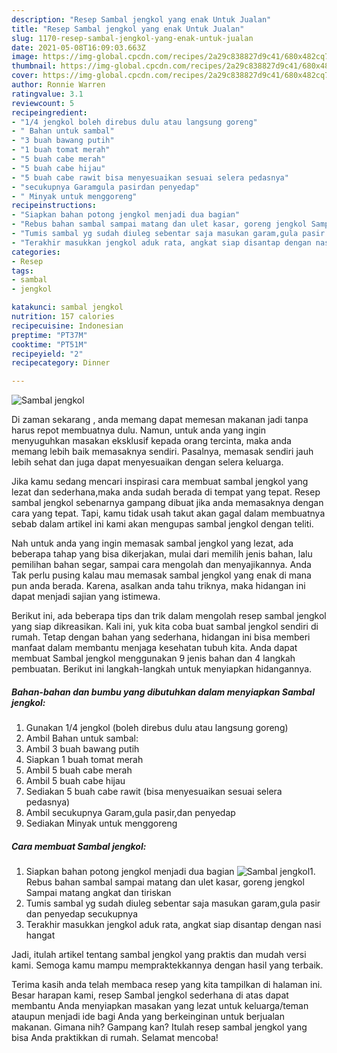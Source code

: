 ```yaml
---
description: "Resep Sambal jengkol yang enak Untuk Jualan"
title: "Resep Sambal jengkol yang enak Untuk Jualan"
slug: 1170-resep-sambal-jengkol-yang-enak-untuk-jualan
date: 2021-05-08T16:09:03.663Z
image: https://img-global.cpcdn.com/recipes/2a29c838827d9c41/680x482cq70/sambal-jengkol-foto-resep-utama.jpg
thumbnail: https://img-global.cpcdn.com/recipes/2a29c838827d9c41/680x482cq70/sambal-jengkol-foto-resep-utama.jpg
cover: https://img-global.cpcdn.com/recipes/2a29c838827d9c41/680x482cq70/sambal-jengkol-foto-resep-utama.jpg
author: Ronnie Warren
ratingvalue: 3.1
reviewcount: 5
recipeingredient:
- "1/4 jengkol boleh direbus dulu atau langsung goreng"
- " Bahan untuk sambal"
- "3 buah bawang putih"
- "1 buah tomat merah"
- "5 buah cabe merah"
- "5 buah cabe hijau"
- "5 buah cabe rawit bisa menyesuaikan sesuai selera pedasnya"
- "secukupnya Garamgula pasirdan penyedap"
- " Minyak untuk menggoreng"
recipeinstructions:
- "Siapkan bahan potong jengkol menjadi dua bagian"
- "Rebus bahan sambal sampai matang dan ulet kasar, goreng jengkol Sampai matang angkat dan tiriskan"
- "Tumis sambal yg sudah diuleg sebentar saja masukan garam,gula pasir dan penyedap secukupnya"
- "Terakhir masukkan jengkol aduk rata, angkat siap disantap dengan nasi hangat"
categories:
- Resep
tags:
- sambal
- jengkol

katakunci: sambal jengkol 
nutrition: 157 calories
recipecuisine: Indonesian
preptime: "PT37M"
cooktime: "PT51M"
recipeyield: "2"
recipecategory: Dinner

---
```



![Sambal jengkol](https://img-global.cpcdn.com/recipes/2a29c838827d9c41/680x482cq70/sambal-jengkol-foto-resep-utama.jpg)

Di zaman  sekarang , anda memang dapat memesan makanan jadi tanpa harus repot membuatnya dulu. Namun, untuk anda yang ingin menyuguhkan masakan eksklusif kepada orang tercinta, maka anda memang lebih baik memasaknya sendiri. Pasalnya, memasak sendiri jauh lebih sehat dan juga dapat menyesuaikan dengan selera keluarga.

Jika kamu sedang mencari inspirasi cara membuat sambal jengkol yang lezat dan sederhana,maka anda sudah berada di tempat yang tepat. Resep sambal jengkol  sebenarnya gampang dibuat jika anda memasaknya dengan cara yang tepat. Tapi, kamu tidak usah takut akan gagal dalam membuatnya 
sebab dalam artikel ini kami akan mengupas sambal jengkol dengan teliti.  



Nah untuk anda yang ingin memasak sambal jengkol yang lezat, ada beberapa tahap yang bisa dikerjakan, mulai dari memilih jenis bahan, lalu pemilihan bahan segar, sampai cara mengolah dan menyajikannya. Anda Tak perlu pusing kalau mau memasak sambal jengkol yang enak di mana pun anda berada. Karena, asalkan anda  tahu triknya, maka hidangan ini dapat menjadi sajian yang istimewa.

Berikut ini, ada beberapa tips dan trik dalam mengolah resep sambal jengkol yang siap dikreasikan. Kali ini, yuk kita coba buat sambal jengkol sendiri di rumah. Tetap dengan bahan yang sederhana, hidangan ini bisa memberi manfaat dalam membantu menjaga kesehatan tubuh kita. Anda dapat membuat Sambal jengkol menggunakan 9 jenis bahan dan 4 langkah pembuatan. Berikut ini langkah-langkah untuk menyiapkan hidangannya.

<!--inarticleads1-->

##### Bahan-bahan dan bumbu yang dibutuhkan dalam menyiapkan Sambal jengkol:

1. Gunakan 1/4 jengkol (boleh direbus dulu atau langsung goreng)
1. Ambil  Bahan untuk sambal:
1. Ambil 3 buah bawang putih
1. Siapkan 1 buah tomat merah
1. Ambil 5 buah cabe merah
1. Ambil 5 buah cabe hijau
1. Sediakan 5 buah cabe rawit (bisa menyesuaikan sesuai selera pedasnya)
1. Ambil secukupnya Garam,gula pasir,dan penyedap
1. Sediakan  Minyak untuk menggoreng




<!--inarticleads2-->

##### Cara membuat Sambal jengkol:

1. Siapkan bahan potong jengkol menjadi dua bagian
<img src="https://img-global.cpcdn.com/steps/8ec0ee04da3af6d3/160x128cq70/sambal-jengkol-langkah-memasak-1-foto.jpg" alt="Sambal jengkol">1. Rebus bahan sambal sampai matang dan ulet kasar, goreng jengkol Sampai matang angkat dan tiriskan
1. Tumis sambal yg sudah diuleg sebentar saja masukan garam,gula pasir dan penyedap secukupnya
1. Terakhir masukkan jengkol aduk rata, angkat siap disantap dengan nasi hangat




Jadi, itulah artikel tentang  sambal jengkol  yang praktis dan mudah versi kami. Semoga kamu mampu mempraktekkannya dengan hasil yang terbaik. 

Terima kasih anda telah membaca resep yang kita tampilkan di halaman ini. Besar harapan kami, resep  Sambal jengkol sederhana di atas dapat membantu Anda menyiapkan masakan yang lezat untuk keluarga/teman ataupun menjadi ide bagi Anda yang berkeinginan untuk berjualan makanan. Gimana nih? Gampang kan? Itulah resep sambal jengkol yang bisa Anda praktikkan di rumah. Selamat mencoba!

